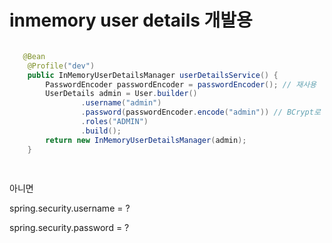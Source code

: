 # inmemory user details 개발용

```java

   @Bean
    @Profile("dev")
    public InMemoryUserDetailsManager userDetailsService() {
        PasswordEncoder passwordEncoder = passwordEncoder(); // 재사용
        UserDetails admin = User.builder()
                .username("admin")
                .password(passwordEncoder.encode("admin")) // BCrypt로 암호화
                .roles("ADMIN")
                .build();
        return new InMemoryUserDetailsManager(admin);
    }
    
    
```

아니면

spring.security.username = ?

spring.security.password = ? 

